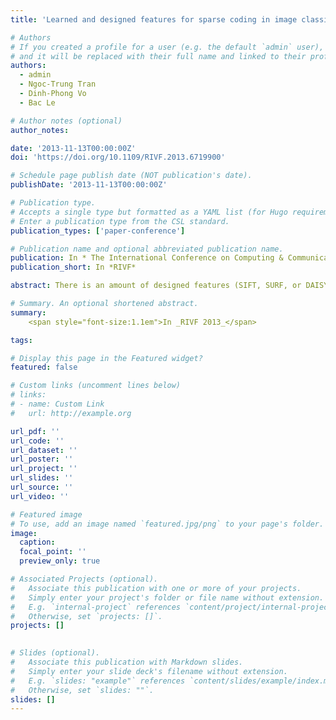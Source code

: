 ```yaml
---
title: 'Learned and designed features for sparse coding in image classification'

# Authors
# If you created a profile for a user (e.g. the default `admin` user), write the username (folder name) here
# and it will be replaced with their full name and linked to their profile.
authors:
  - admin
  - Ngoc-Trung Tran
  - Dinh-Phong Vo
  - Bac Le

# Author notes (optional)
author_notes:

date: '2013-11-13T00:00:00Z'
doi: 'https://doi.org/10.1109/RIVF.2013.6719900'

# Schedule page publish date (NOT publication's date).
publishDate: '2013-11-13T00:00:00Z'

# Publication type.
# Accepts a single type but formatted as a YAML list (for Hugo requirements).
# Enter a publication type from the CSL standard.
publication_types: ['paper-conference']

# Publication name and optional abbreviated publication name.
publication: In * The International Conference on Computing & Communication Technologies - Research, Innovation, and Vision for Future (RIVF 2013)*
publication_short: In *RIVF*

abstract: There is an amount of designed features (SIFT, SURF, or DAISY) which has been chosen in the standard implementation of some visual recognition and multimedia challenges. The power of these features lie on their invariance designed against rotation, scaling, and translation. Recent trends in deep learning, however, have pointed out that data-driven features learning performs better designed features in some tasks, since they can capture the global (via multi-layers network) or inter-local structures (convolutional network) of images. We argue that combining the two types of features can significantly improve visual object recognition performance. We propose in this paper a framework that uses sparse coding and the fusion of learned and designed features in order to build descriptive codewords. Evaluations on Caltech-101 and 15 Scenes validates our argument, with a better result compared with recent approaches.

# Summary. An optional shortened abstract.
summary:  
    <span style="font-size:1.1em">In _RIVF 2013_</span>

tags: 

# Display this page in the Featured widget?
featured: false

# Custom links (uncomment lines below)
# links:
# - name: Custom Link
#   url: http://example.org

url_pdf: ''
url_code: ''
url_dataset: ''
url_poster: ''
url_project: ''
url_slides: ''
url_source: ''
url_video: ''

# Featured image
# To use, add an image named `featured.jpg/png` to your page's folder.
image:
  caption: 
  focal_point: ''
  preview_only: true

# Associated Projects (optional).
#   Associate this publication with one or more of your projects.
#   Simply enter your project's folder or file name without extension.
#   E.g. `internal-project` references `content/project/internal-project/index.md`.
#   Otherwise, set `projects: []`.
projects: []
  

# Slides (optional).
#   Associate this publication with Markdown slides.
#   Simply enter your slide deck's filename without extension.
#   E.g. `slides: "example"` references `content/slides/example/index.md`.
#   Otherwise, set `slides: ""`.
slides: []
---
```

